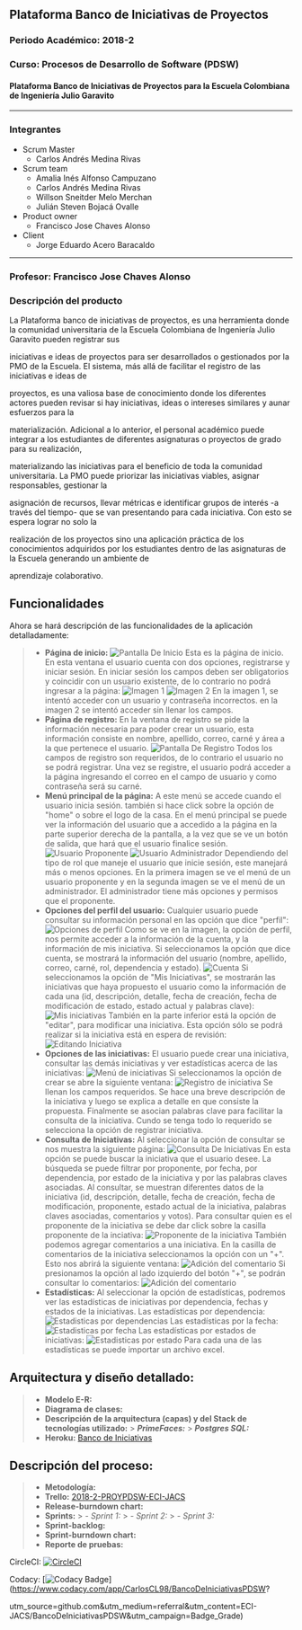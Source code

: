 ## Plataforma Banco de Iniciativas de Proyectos
### Periodo Académico: 2018-2
### Curso: Procesos de Desarrollo de Software (PDSW)
#### Plataforma Banco de Iniciativas de Proyectos para la Escuela Colombiana de Ingeniería Julio Garavito
---
### Integrantes
- Scrum Master
	- Carlos Andrés Medina Rivas
- Scrum team
	- Amalia Inés Alfonso Campuzano
	- Carlos Andrés Medina Rivas
	- Willson Sneitder Melo Merchan
	- Julián Steven Bojacá Ovalle
- Product owner
	- Francisco Jose Chaves Alonso
- Client
	- Jorge Eduardo Acero Baracaldo
---
### Profesor: Francisco Jose Chaves Alonso
### Descripción del producto
La Plataforma banco de iniciativas de proyectos, es una herramienta donde la comunidad universitaria de la Escuela Colombiana de Ingeniería Julio Garavito pueden registrar sus 

iniciativas e ideas de proyectos para ser desarrollados o gestionados por la PMO de la Escuela. El sistema, más allá de facilitar el registro de las iniciativas e ideas de 

proyectos, es una valiosa base de conocimiento donde los diferentes actores pueden revisar si hay iniciativas, ideas o intereses similares y aunar esfuerzos para la 

materialización. Adicional a lo anterior, el personal académico puede integrar a los estudiantes de diferentes asignaturas o proyectos de grado para su realización, 

materializando las iniciativas para el beneficio de toda la comunidad universitaria. La PMO puede priorizar las iniciativas viables, asignar responsables, gestionar la 

asignación de recursos, llevar métricas e identificar grupos de interés -a través del tiempo- que se van presentando para cada iniciativa. Con esto se espera lograr no solo la 

realización de los proyectos sino una aplicación práctica de los conocimientos adquiridos por los estudiantes dentro de las asignaturas de la Escuela generando un ambiente de 

aprendizaje colaborativo.

## Funcionalidades
Ahora se hará descripción de las funcionalidades de la aplicación detalladamente:
>  -  **Página de inicio:**
>  ![Pantalla De Inicio](/images/PantallaInicio.png)
>  Esta es la página de inicio. En esta ventana el usuario cuenta con dos opciones, registrarse y iniciar sesión. En iniciar sesión los campos deben ser obligatorios y coincidir con un usuario existente, de lo contrario no podrá ingresar a la página:
>  ![Imagen 1](/images/PantallaInicioLoginIncorrecto.png) ![Imagen 2](/images/PantallaInicioCamposRequeridos.png)
>  En la imagen 1, se intentó acceder con un usuario y contraseña incorrectos. en la imagen 2 se intentó acceder sin llenar los campos.
>  -  **Página de registro:**
>  En la ventana de registro se pide la información necesaria para poder crear un usuario, esta información consiste en nombre, apellido, correo, carné y área a la que pertenece el usuario.
>  ![Pantalla De Registro](/images/PantallaDeRegistro.png)
>  Todos los campos de registro son requeridos, de lo contrario el usuario no se podrá registrar. Una vez se registre, el usuario podrá acceder a la página ingresando el correo en el campo de usuario y como contraseña será su carné.
>  -  **Menú principal de la página:**
>  A este menú se accede cuando el usuario inicia sesión. también si hace click sobre la opción de "home" o sobre el logo de la casa. En el menú principal se puede ver la información del usuario que a accedido a la página en la parte superior derecha de la pantalla, a la vez que se ve un botón de salida, que hará que el usuario finalice sesión.
>  ![Usuario Proponente](/images/PantallaMenuPrincipal.png) ![Usuario Administrador](/images/MenuOpcionesAdministrador.png)
>  Dependiendo del tipo de rol que maneje el usuario que inicie sesión, este manejará más o menos opciones. En la primera imagen se ve el menú de un usuario proponente y en la segunda imagen se ve el menú de un administrador. El administrador tiene más opciones y permisos que el proponente.
>  -  **Opciones del perfil del usuario:**
>  Cualquier usuario puede consultar su información personal en las opción que dice "perfil": 
>  ![Opciones de perfil](/images/MenuOpcionesPerfil.png) 
>  Como se ve en la imagen, la opción de perfil, nos permite acceder a la información de la cuenta, y la información de mis iniciativa. Si seleccionamos la opción que dice cuenta, se mostrará la información del usuario (nombre, apellido, correo, carné, rol, dependencia y estado).
>  ![Cuenta](/images/PerfilOpcionCuenta.png)
>  Si seleccionamos la opción de "Mis Iniciativas", se mostrarán las iniciativas que haya propuesto el usuario como la información de cada una (id, descripción, detalle, fecha de creación, fecha de modificación de estado, estado actual y palabras clave):
>  ![Mis iniciativas](/images/MisIniciativas.png)
>  También en la parte inferior está la opción de "editar", para modificar una iniciativa. Esta opción sólo se podrá realizar si la iniciativa está en espera de revisión:
>  ![Editando Iniciativa](/images/OpcionEditarIniciativa.png)
> - **Opciones de las iniciativas:**
>  El usuario puede crear una iniciativa, consultar las demás iniciativas y ver estadísticas acerca de las iniciativas:
>  ![Menú de iniciativas](/images/MenuOpcionesIniciativa.png)
>  Si seleccionamos la opción de crear se abre la siguiente ventana:
>  ![Registro de iniciativa](/images/RegistroDeIniciativa.png)
>  Se llenan los campos requeridos. Se hace una breve descripción de la iniciativa y luego se explica a detalle en que consiste la propuesta. Finalmente se asocian palabras clave para facilitar la consulta de la iniciativa. Cundo se tenga todo lo requerido se selecciona la opción de registrar iniciativa.
> - **Consulta de Iniciativas:**
> Al seleccionar la opción de consultar se nos muestra la siguiente página:
>   ![Consulta De Iniciativas](/images/OpcionConsultarIniciativas.png)
>   En esta opción se puede buscar la iniciativa que el usuario desee. La búsqueda se puede filtrar por proponente, por fecha, por dependencia, por estado de la iniciativa y por las palabras claves asociadas. Al consultar, se muestran diferentes datos de la iniciativa (id, descripción, detalle, fecha de creación, fecha de modificación, proponente, estado actual de la iniciativa, palabras claves asociadas, comentarios y votos). Para consultar quien es el proponente de la iniciativa se debe dar click sobre la casilla proponente de la inciativa:
>   ![Proponente de la iniciativa](/images/ProponenteIniciativa.png)
>   También podemos agregar comentarios a una iniciativa. En la casilla de comentarios de la iniciativa seleccionamos la opción con un "+". Esto nos abrirá la siguiente ventana:
>   ![Adición del comentario](/images/AgregarComentario.png)
>   Si presionamos la opción al lado izquierdo del botón "+", se podrán consultar lo comentarios:
>   ![Adición del comentario](/images/Comentario.png)
> - **Estadísticas:**
> Al seleccionar la opción de estadísticas, podremos ver las estadísticas de iniciativas por dependencia, fechas y estados de la iniciativas.
> Las estadísticas por dependencia:
> ![Estadisticas por dependencias](/images/EstadisticasPorArea.png)
> Las estadísticas por la fecha:
> ![Estadisticas por fecha](/images/EstadisticasPorFecha.png)
> Las estadísticas por estados de iniciativas:
> ![Estadisticas por estado](/images/EstadisticasEstado.png)
> Para cada una de las estadísticas se puede importar un archivo excel.

## Arquitectura y diseño detallado:
>  -  **Modelo E-R:**
>  - **Diagrama de clases:**
>  -  **Descripción de la arquitectura (capas) y del Stack de tecnologías utilizado:**
	>  **_PrimeFaces:_**
	> **_Postgres SQL:_**
>  -   **Heroku:** [Banco de Iniciativas](https://bancodeiniciativaspdsw.herokuapp.com/)
## Descripción del proceso:   
> -   **Metodología:**
> - **Trello:**  [2018-2-PROYPDSW-ECI-JACS](https://trello.com/b/E69qw4fG/2018-2-proypdsw-eci-jacs)
> - **Release-burndown chart:**
> - **Sprints:**
	> *- Sprint 1:*
	> *- Sprint 2:*
	> *- Sprint 3:*
> - **Sprint-backlog:**
> - **Sprint-burndown chart:**
> - **Reporte de pruebas:**

CircleCI: [![CircleCI](https://circleci.com/gh/ECI-JACS/BancoDeIniciativasPDSW.svg?style=svg)](https://circleci.com/gh/ECI-JACS/BancoDeIniciativasPDSW)

Codacy: [![Codacy Badge](https://api.codacy.com/project/badge/Grade/ec7f18d2708945ebbf7ec467f078f8f7)](https://www.codacy.com/app/CarlosCL98/BancoDeIniciativasPDSW?

utm_source=github.com&amp;utm_medium=referral&amp;utm_content=ECI-JACS/BancoDeIniciativasPDSW&amp;utm_campaign=Badge_Grade)